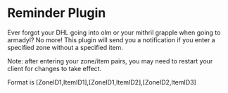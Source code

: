 # Reminder Plugin
Ever forgot your DHL going into olm or your mithril grapple when going to armadyl? No more! This plugin will send you
a notification if you enter a specified zone without a specified item.

Note: after entering your zone/item pairs, you may need to restart your client for changes to take effect.

Format is [ZoneID1,ItemID1],[ZoneID1,ItemID2],[ZoneID2,ItemID3]